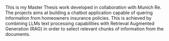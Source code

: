 This is my Master Thesis work developed in collaboration with Munich Re. The projects aims at building a chatbot application capable of quering information from homeowners insurance policies. 
This is achieved by combining LLMs text processing capabilities with Retrieval Augmented Generation (RAG) in order to select relevant chunks of information from the documents. 
